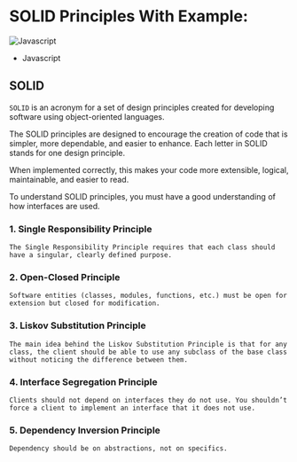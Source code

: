 # SOLID Principles With Example:
![Javascript](https://img.shields.io/badge/node.js-6DA55F?style=for-the-badge&logo=node.js&logoColor=white)

- Javascript

## SOLID
`SOLID` is an acronym for a set of design principles created for developing software using object-oriented languages.

The SOLID principles are designed to encourage the creation of code that is simpler, more dependable, and easier to enhance. Each letter in SOLID stands for one design principle.

When implemented correctly, this makes your code more extensible, logical, maintainable, and easier to read.

To understand SOLID principles, you must have a good understanding of how interfaces are used.

### 1. Single Responsibility Principle
`The Single Responsibility Principle requires that each class should have a singular, clearly defined purpose.
`
### 2. Open-Closed Principle
`Software entities (classes, modules, functions, etc.) must be open for extension but closed for modification.
`
### 3. Liskov Substitution Principle
`The main idea behind the Liskov Substitution Principle is that for any class, the client should be able to use any subclass of the base class without noticing the difference between them.`


### 4. Interface Segregation Principle
`Clients should not depend on interfaces they do not use. You shouldn’t force a client to implement an interface that it does not use.
`
### 5. Dependency Inversion Principle
`Dependency should be on abstractions, not on specifics.
`